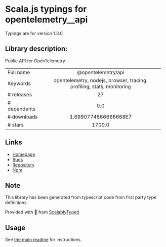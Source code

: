 
# Scala.js typings for opentelemetry__api

Typings are for version 1.3.0

## Library description:
Public API for OpenTelemetry

|                    |                 |
| ------------------ | :-------------: |
| Full name          | @opentelemetry/api |
| Keywords           | opentelemetry, nodejs, browser, tracing, profiling, stats, monitoring |
| # releases         | 27 |
| # dependents       | 0.0 |
| # downloads        | 1.6990774666666668E7 |
| # stars            | 1700.0 |

## Links
- [Homepage](https://github.com/open-telemetry/opentelemetry-js/tree/main/api)
- [Bugs](https://github.com/open-telemetry/opentelemetry-js/issues)
- [Repository](https://github.com/open-telemetry/opentelemetry-js)
- [Npm](https://www.npmjs.com/package/%40opentelemetry%2Fapi)
    


## Note
This library has been generated from typescript code from first party type definitions.

Provided with :purple_heart: from [ScalablyTyped](https://github.com/oyvindberg/ScalablyTyped)

## Usage
See [the main readme](../../readme.md) for instructions.



